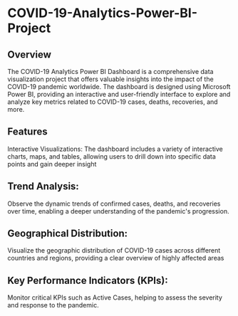 # COVID-19-Analytics-Power-BI-Project
## Overview
The COVID-19 Analytics Power BI Dashboard is a comprehensive data visualization project that offers valuable insights into the impact of the COVID-19 pandemic worldwide. The dashboard is designed using Microsoft Power BI, providing an interactive and user-friendly interface to explore and analyze key metrics related to COVID-19 cases, deaths, recoveries, and more.
## Features
Interactive Visualizations: The dashboard includes a variety of interactive charts, maps, and tables, allowing users to drill down into specific data points and gain deeper insight

## Trend Analysis: 
Observe the dynamic trends of confirmed cases, deaths, and recoveries over time, enabling a deeper understanding of the pandemic's progression.

## Geographical Distribution: 
Visualize the geographic distribution of COVID-19 cases across different countries and regions, providing a clear overview of highly affected areas
## Key Performance Indicators (KPIs): 
Monitor critical KPIs such as  Active Cases, helping to assess the severity and response to the pandemic.
